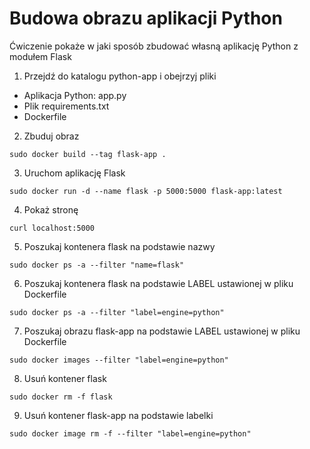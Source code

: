 # Budowa obrazu aplikacji Python
Ćwiczenie pokaże w jaki sposób zbudować własną aplikację Python z modułem Flask

1. Przejdź do katalogu python-app i obejrzyj pliki
- Aplikacja Python: app.py
- Plik requirements.txt
- Dockerfile

2. Zbuduj obraz
```
sudo docker build --tag flask-app .
```

3. Uruchom aplikację Flask
```
sudo docker run -d --name flask -p 5000:5000 flask-app:latest
```

4. Pokaż stronę
```
curl localhost:5000
```

5. Poszukaj kontenera flask na podstawie nazwy
```
sudo docker ps -a --filter "name=flask"
```

6. Poszukaj kontenera flask na podstawie LABEL ustawionej w pliku Dockerfile
```
sudo docker ps -a --filter "label=engine=python"
```

7. Poszukaj obrazu flask-app na podstawie LABEL ustawionej w pliku Dockerfile
```
sudo docker images --filter "label=engine=python"
```

8. Usuń kontener flask
```
sudo docker rm -f flask
```

9. Usuń kontener flask-app na podstawie labelki
```
sudo docker image rm -f --filter "label=engine=python"
```

